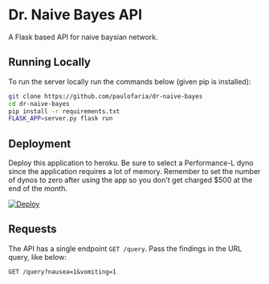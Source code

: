 # Dr. Naive Bayes API

A Flask based API for naive baysian network.

## Running Locally

To run the server locally run the commands below (given pip is installed):

```sh
git clone https://github.com/paulofaria/dr-naive-bayes
cd dr-naive-bayes
pip install -r requirements.txt
FLASK_APP=server.py flask run
```

## Deployment

Deploy this application to heroku. Be sure to select a Performance-L dyno since the application requires a lot of memory. Remember to set the number of dynos to zero after using the app so you don't get charged $500 at the end of the month.

[![Deploy](https://www.herokucdn.com/deploy/button.svg)](https://heroku.com/deploy)

## Requests

The API has a single endpoint `GET /query`. Pass the findings in the URL query, like below:

```
GET /query?nausea=1&vomiting=1
```

